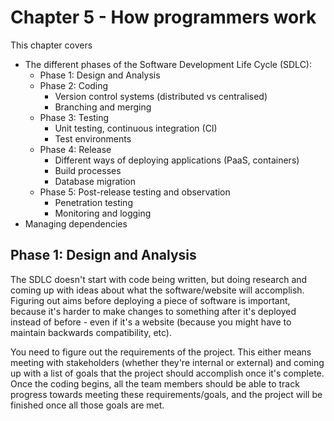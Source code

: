 # Chapter 5 - How programmers work
This chapter covers
- The different phases of the Software Development Life Cycle (SDLC):
  - Phase 1: Design and Analysis
  - Phase 2: Coding
    - Version control systems (distributed vs centralised)
    - Branching and merging
  - Phase 3: Testing
    - Unit testing, continuous integration (CI)
    - Test environments
  - Phase 4: Release
    - Different ways of deploying applications (PaaS, containers)
    - Build processes
    - Database migration
  - Phase 5: Post-release testing and observation
    - Penetration testing
    - Monitoring and logging
- Managing dependencies

## Phase 1: Design and Analysis
The SDLC doesn't start with code being written, but doing research and coming up with ideas about
what the software/website will accomplish. Figuring out aims before deploying a piece of software
is important, because it's harder to make changes to something after it's deployed instead of
before - even if it's a website (because you might have to maintain backwards compatibility, etc).

You need to figure out the requirements of the project. This either means meeting with stakeholders
(whether they're internal or external) and coming up with a list of goals that the project should
accomplish once it's complete. Once the coding begins, all the team members should be able to track
progress towards meeting these requirements/goals, and the project will be finished once all those
goals are met.
